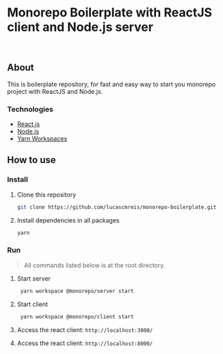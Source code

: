 <!-- PROJECT LOGO -->
# Monorepo Boilerplate with ReactJS client and Node.js server

<br />

## About
This is boilerplate repository,  for fast and easy way to start you monorepo project with ReactJS and Node.js.

### Technologies

- [React.js](https://reactjs.org/)
- [Node.js](https://nodejs.org/)
- [Yarn Workspaces](https://yarnpkg.com/features/workspaces/)

<!-- GETTING STARTED -->

## How to use

### Install

1. Clone this repository
   ```sh
   git clone https://github.com/lucascmreis/monorepo-boilerplate.git
   ```
3. Install dependencies in all packages
   ```sh
   yarn
   ```

### Run

> All commands listed below is at the root directory.

1. Start server

   ```sh
    yarn workspace @monorepo/server start
   ```

2. Start client

   ```sh
    yarn workspace @monorepo/client start
   ```

3. Access the react client: `http://localhost:3000/`

4. Access the react client: `http://localhost:8000/`
